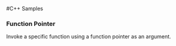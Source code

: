 #C++ Samples

### Function Pointer
Invoke a specific function using a function pointer as an argument.
